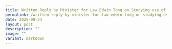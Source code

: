 ```yaml
---
title: Written Reply by Minister for Law Edwin Tong on Studying use of Copyright Law
permalink: /written-reply-by-minister-for-law-edwin-tong-on-studying-use-of-copyright-law/
date: 2025-09-24
layout: post
description: ""
image: ""
variant: markdown
---
```

